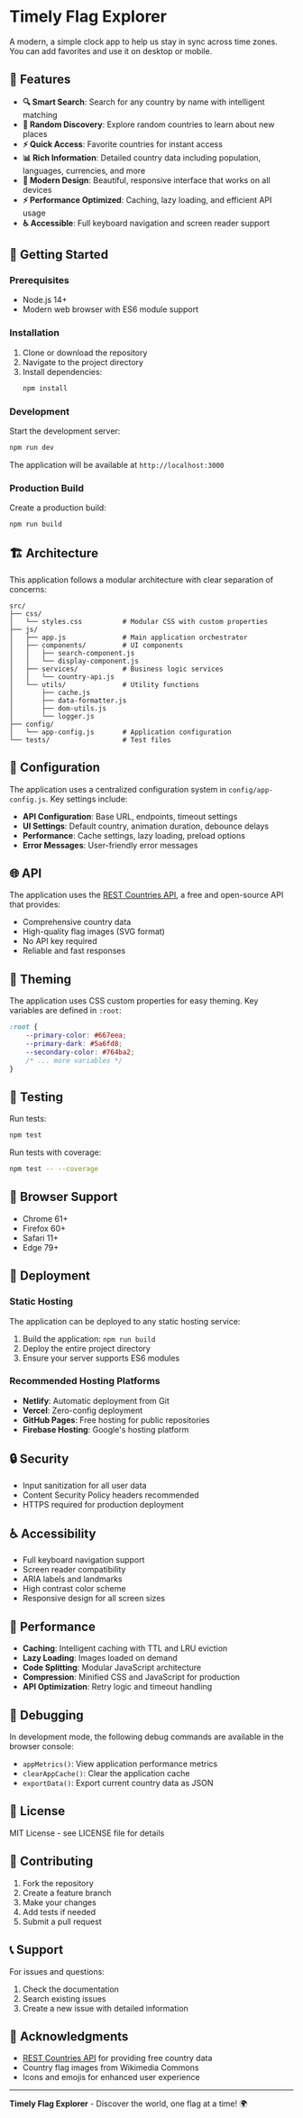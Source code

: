 # Timely Flag Explorer

A modern,  a simple clock app to help us stay in sync across time zones. You can add favorites and use it on desktop or mobile.

## 🌟 Features

- **🔍 Smart Search**: Search for any country by name with intelligent matching
- **🎲 Random Discovery**: Explore random countries to learn about new places
- **⚡ Quick Access**: Favorite countries for instant access
- **📊 Rich Information**: Detailed country data including population, languages, currencies, and more
- **🎨 Modern Design**: Beautiful, responsive interface that works on all devices
- **⚡ Performance Optimized**: Caching, lazy loading, and efficient API usage
- **♿ Accessible**: Full keyboard navigation and screen reader support

## 🚀 Getting Started

### Prerequisites

- Node.js 14+ 
- Modern web browser with ES6 module support

### Installation

1. Clone or download the repository
2. Navigate to the project directory
3. Install dependencies:
   ```bash
   npm install
   ```

### Development

Start the development server:
```bash
npm run dev
```

The application will be available at `http://localhost:3000`

### Production Build

Create a production build:
```bash
npm run build
```

## 🏗️ Architecture

This application follows a modular architecture with clear separation of concerns:

```
src/
├── css/
│   └── styles.css          # Modular CSS with custom properties
├── js/
│   ├── app.js              # Main application orchestrator
│   ├── components/         # UI components
│   │   ├── search-component.js
│   │   └── display-component.js
│   ├── services/           # Business logic services
│   │   └── country-api.js
│   └── utils/              # Utility functions
│       ├── cache.js
│       ├── data-formatter.js
│       ├── dom-utils.js
│       └── logger.js
├── config/
│   └── app-config.js       # Application configuration
└── tests/                  # Test files
```

## 🔧 Configuration

The application uses a centralized configuration system in `config/app-config.js`. Key settings include:

- **API Configuration**: Base URL, endpoints, timeout settings
- **UI Settings**: Default country, animation duration, debounce delays
- **Performance**: Cache settings, lazy loading, preload options
- **Error Messages**: User-friendly error messages

## 🌐 API

The application uses the [REST Countries API](https://restcountries.com/), a free and open-source API that provides:

- Comprehensive country data
- High-quality flag images (SVG format)
- No API key required
- Reliable and fast responses

## 🎨 Theming

The application uses CSS custom properties for easy theming. Key variables are defined in `:root`:

```css
:root {
    --primary-color: #667eea;
    --primary-dark: #5a6fd8;
    --secondary-color: #764ba2;
    /* ... more variables */
}
```

## 🧪 Testing

Run tests:
```bash
npm test
```

Run tests with coverage:
```bash
npm test -- --coverage
```

## 📱 Browser Support

- Chrome 61+
- Firefox 60+
- Safari 11+
- Edge 79+

## 🚀 Deployment

### Static Hosting

The application can be deployed to any static hosting service:

1. Build the application: `npm run build`
2. Deploy the entire project directory
3. Ensure your server supports ES6 modules

### Recommended Hosting Platforms

- **Netlify**: Automatic deployment from Git
- **Vercel**: Zero-config deployment
- **GitHub Pages**: Free hosting for public repositories
- **Firebase Hosting**: Google's hosting platform

## 🔒 Security

- Input sanitization for all user data
- Content Security Policy headers recommended
- HTTPS required for production deployment

## ♿ Accessibility

- Full keyboard navigation support
- Screen reader compatibility
- ARIA labels and landmarks
- High contrast color scheme
- Responsive design for all screen sizes

## 🎯 Performance

- **Caching**: Intelligent caching with TTL and LRU eviction
- **Lazy Loading**: Images loaded on demand
- **Code Splitting**: Modular JavaScript architecture
- **Compression**: Minified CSS and JavaScript for production
- **API Optimization**: Retry logic and timeout handling

## 🐛 Debugging

In development mode, the following debug commands are available in the browser console:

- `appMetrics()`: View application performance metrics
- `clearAppCache()`: Clear the application cache
- `exportData()`: Export current country data as JSON

## 📄 License

MIT License - see LICENSE file for details

## 🤝 Contributing

1. Fork the repository
2. Create a feature branch
3. Make your changes
4. Add tests if needed
5. Submit a pull request

## 📞 Support

For issues and questions:
1. Check the documentation
2. Search existing issues
3. Create a new issue with detailed information

## 🙏 Acknowledgments

- [REST Countries API](https://restcountries.com/) for providing free country data
- Country flag images from Wikimedia Commons
- Icons and emojis for enhanced user experience

---

**Timely Flag Explorer** - Discover the world, one flag at a time! 🌍
